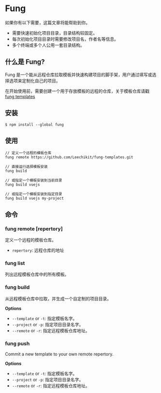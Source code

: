 # Fung

如果你有以下需要，这篇文章将能帮助到你。

* 需要快速初始化项目目录，目录结构较固定。
* 每次初始化项目目录时需要修改项目名，作者名等信息。
* 多个终端或多个人公用一套目录结构。

## 什么是 Fung?

Fung 是一个能从远程仓库拉取模板并快速构建项目的脚手架，用户通过填写或选择选项来定制化自己的项目。

在开始使用前，需要创建一个用于存放模板的远程的仓库，关于模板仓库请戳 [fung templates][fung-templates]

## 安装

```
$ npm install --global fung
```

## 使用

```
// 定义一个远程的模板仓库
fung remote https://github.com/Leechikit/fung-templates.git

// 直接运行选择模板安装
fung build

// 或指定一个模板安装到当前目录
fung build vuejs

// 或指定一个模板安装到指定目录
fung build vuejs my-project
```

## 命令

### fung remote [repertory]
定义一个远程的模板仓库。

* `repertory`: 远程仓库的地址

### fung list
列出远程模板仓库中的所有模板。

### fung build
从远程模板仓库中拉取，并生成一个自定制的项目目录。

**Options**

* `--template` or `-t`: 指定模板名字。
* `--project` or `-p`: 指定项目目录名字。
* `--remote` or `-r`: 指定远程模板仓库地址。

### fung push
Commit a new template to your own remote repertory.

**Options**

* `--template` or `-t`: 指定模板名字。
* `--project` or `-p`: 指定项目目录名字。
* `--remote` or `-r`: 指定远程模板仓库地址。

[npm]: https://img.shields.io/npm/v/fung.svg
[npm-url]: https://npmjs.com/package/fung

[node]: https://img.shields.io/node/v/fung.svg
[node-url]: https://nodejs.org

[downloads]: https://img.shields.io/npm/dm/fung.svg
[downloads-url]: https://www.npmjs.com/package/fung

[builds]: https://api.travis-ci.org/Leechikit/fung.svg?branch=master
[builds-url]: https://travis-ci.org/Leechikit/fung

[licenses]: https://img.shields.io/npm/l/fung.svg
[licenses-url]: https://www.npmjs.com/package/fung

[fung-templates]: https://github.com/Leechikit/fung-templates/blob/webpack-simple/README.md